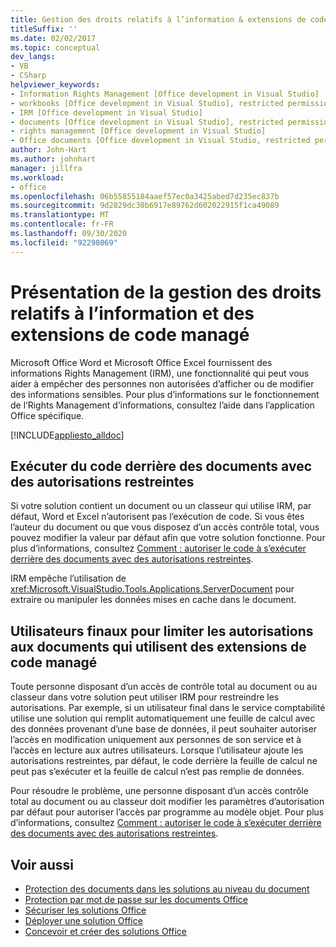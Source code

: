 ```yaml
---
title: Gestion des droits relatifs à l’information & extensions de code managé
titleSuffix: ''
ms.date: 02/02/2017
ms.topic: conceptual
dev_langs:
- VB
- CSharp
helpviewer_keywords:
- Information Rights Management [Office development in Visual Studio]
- workbooks [Office development in Visual Studio], restricted permissions
- IRM [Office development in Visual Studio]
- documents [Office development in Visual Studio], restricted permissions
- rights management [Office development in Visual Studio]
- Office documents [Office development in Visual Studio, restricted permissions
author: John-Hart
ms.author: johnhart
manager: jillfra
ms.workload:
- office
ms.openlocfilehash: 06b55855184aaef57ec0a3425abed7d235ec837b
ms.sourcegitcommit: 9d2829dc30b6917e89762d602022915f1ca49089
ms.translationtype: MT
ms.contentlocale: fr-FR
ms.lasthandoff: 09/30/2020
ms.locfileid: "92298069"
---
```

# <a name="information-rights-management-and-managed-code-extensions-overview"></a>Présentation de la gestion des droits relatifs à l’information et des extensions de code managé
  Microsoft Office Word et Microsoft Office Excel fournissent des informations Rights Management (IRM), une fonctionnalité qui peut vous aider à empêcher des personnes non autorisées d’afficher ou de modifier des informations sensibles. Pour plus d’informations sur le fonctionnement de l’Rights Management d’informations, consultez l’aide dans l’application Office spécifique.

 [!INCLUDE[appliesto_alldoc](../vsto/includes/appliesto-alldoc-md.md)]

## <a name="run-code-behind-documents-with-restricted-permissions"></a>Exécuter du code derrière des documents avec des autorisations restreintes
 Si votre solution contient un document ou un classeur qui utilise IRM, par défaut, Word et Excel n’autorisent pas l’exécution de code. Si vous êtes l’auteur du document ou que vous disposez d’un accès contrôle total, vous pouvez modifier la valeur par défaut afin que votre solution fonctionne. Pour plus d’informations, consultez [Comment : autoriser le code à s’exécuter derrière des documents avec des autorisations restreintes](../vsto/how-to-permit-code-to-run-behind-documents-with-restricted-permissions.md).

 IRM empêche l’utilisation de <xref:Microsoft.VisualStudio.Tools.Applications.ServerDocument> pour extraire ou manipuler les données mises en cache dans le document.

## <a name="end-users-to-restrict-permissions-to-documents-that-use-managed-code-extensions"></a>Utilisateurs finaux pour limiter les autorisations aux documents qui utilisent des extensions de code managé
 Toute personne disposant d’un accès de contrôle total au document ou au classeur dans votre solution peut utiliser IRM pour restreindre les autorisations. Par exemple, si un utilisateur final dans le service comptabilité utilise une solution qui remplit automatiquement une feuille de calcul avec des données provenant d’une base de données, il peut souhaiter autoriser l’accès en modification uniquement aux personnes de son service et à l’accès en lecture aux autres utilisateurs. Lorsque l’utilisateur ajoute les autorisations restreintes, par défaut, le code derrière la feuille de calcul ne peut pas s’exécuter et la feuille de calcul n’est pas remplie de données.

 Pour résoudre le problème, une personne disposant d’un accès contrôle total au document ou au classeur doit modifier les paramètres d’autorisation par défaut pour autoriser l’accès par programme au modèle objet. Pour plus d’informations, consultez [Comment : autoriser le code à s’exécuter derrière des documents avec des autorisations restreintes](../vsto/how-to-permit-code-to-run-behind-documents-with-restricted-permissions.md).

## <a name="see-also"></a>Voir aussi
- [Protection des documents dans les solutions au niveau du document](../vsto/document-protection-in-document-level-solutions.md)
- [Protection par mot de passe sur les documents Office](../vsto/password-protection-on-office-documents.md)
- [Sécuriser les solutions Office](../vsto/securing-office-solutions.md)
- [Déployer une solution Office](../vsto/deploying-an-office-solution.md)
- [Concevoir et créer des solutions Office](../vsto/designing-and-creating-office-solutions.md)

